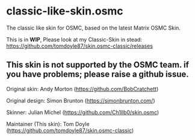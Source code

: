 # classic-like-skin.osmc

The classic like skin for OSMC, based on the latest Matrix OSMC Skin.

This is in **WIP**, Please look at my Classic-Skin in stead: https://github.com/tomdoyle87/skin.osmc-classic/releases

## This skin is not supported by the OSMC team. if you have problems; please raise a github issue.

Original skin: Andy Morton (https://github.com/BobCratchett)

Original design: Simon Brunton (https://simonbrunton.com/)

Skinner: Julian Michel (https://github.com/Ch1llb0/skin.osmc)

Maintainer (This skin): Tom Doyle (https://github.com/tomdoyle87/skin.osmc-classic)
